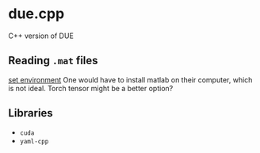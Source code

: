 # due.cpp
C++ version of DUE
## Reading `.mat` files
[set environment](https://ww2.mathworks.cn/help/matlab/matlab_external/cpp-development-environment.html)
One would have to install matlab on their computer, which is not ideal.
Torch tensor might be a better option?

## Libraries
- `cuda`
- `yaml-cpp`